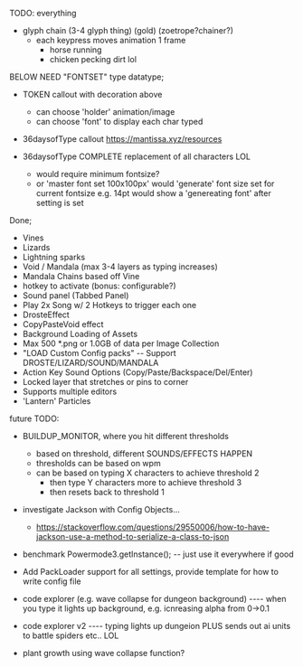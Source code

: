 

TODO: everything



- glyph chain (3-4 glyph thing) (gold) (zoetrope?chainer?)
   -  each keypress moves animation 1 frame
      - horse running
      - chicken pecking dirt lol
      

      
BELOW NEED "FONTSET" type datatype;      
- TOKEN callout with decoration above
  - can choose 'holder' animation/image
  - can choose 'font' to display each char typed
  
- 36daysofType callout https://mantissa.xyz/resources
- 36daysofType COMPLETE replacement of all characters LOL
   - would require minimum fontsize?
   - or 'master font set 100x100px' would 'generate' font
   size set for current fontsize e.g. 14pt
   would show a 'genereating font' after setting is set





Done;
- Vines
- Lizards
- Lightning sparks
- Void / Mandala  (max 3-4 layers as typing increases)
- Mandala Chains based off Vine
- hotkey to activate (bonus: configurable?)
- Sound panel (Tabbed Panel)
- Play 2x Song w/ 2 Hotkeys to trigger each one
- DrosteEffect
- CopyPasteVoid effect
- Background Loading of Assets
- Max 500 *.png or 1.0GB of data per Image Collection
- "LOAD Custom Config packs" -- Support DROSTE/LIZARD/SOUND/MANDALA
- Action Key Sound Options (Copy/Paste/Backspace/Del/Enter) 
- Locked layer that stretches or pins to corner
- Supports multiple editors
- 'Lantern' Particles

future TODO:

- BUILDUP_MONITOR, where you hit different thresholds
  - based on threshold, different SOUNDS/EFFECTS HAPPEN
  - thresholds can be based on wpm
  - can be based on typing X characters to achieve threshold 2
     - then type Y characters more to achieve threshold 3
     - then resets back to threshold 1  

- investigate Jackson with Config Objects...
   - https://stackoverflow.com/questions/29550006/how-to-have-jackson-use-a-method-to-serialize-a-class-to-json

- benchmark Powermode3.getInstance(); -- just use it everywhere if good

- Add PackLoader support for all settings, provide template for how to write config file

- code explorer (e.g. wave collapse for dungeon background)
---- when you type it lights up background, e.g. icnreasing alpha from 0->0.1

- code explorer v2 
---- typing lights up dungeion PLUS sends out ai units to battle spiders etc.. LOL
 
- plant growth using wave collapse function?